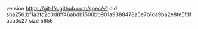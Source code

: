 version https://git-lfs.github.com/spec/v1
oid sha256:bf1a3fc2c0d8ff46abdb1500bb901a9388478a5e7b1da9ba2e8fe5fdfaca3c27
size 5656
